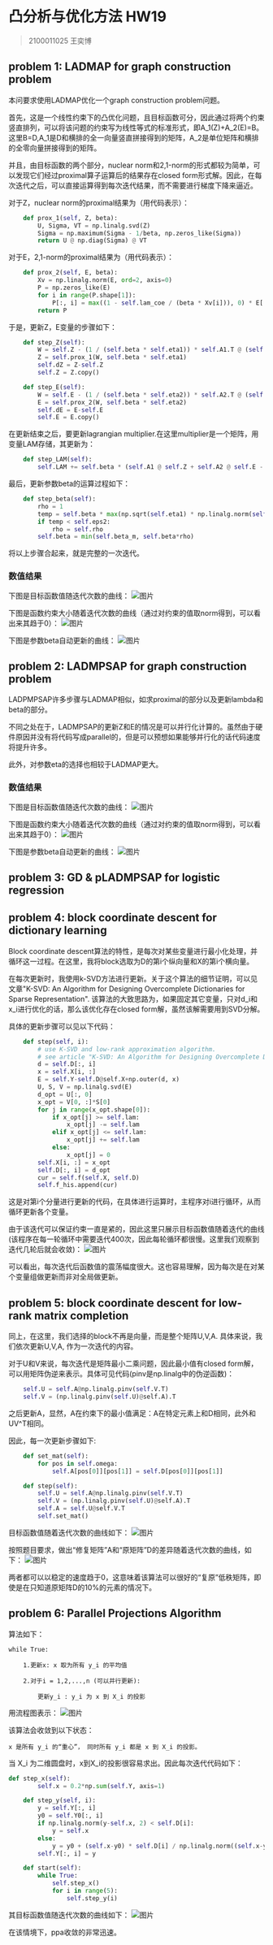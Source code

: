 # 凸分析与优化方法 HW19
>2100011025 王奕博

## problem 1: LADMAP for graph construction problem

本问要求使用LADMAP优化一个graph construction problem问题。

首先，这是一个线性约束下的凸优化问题，且目标函数可分，因此通过将两个约束竖直排列，可以将该问题的约束写为线性等式的标准形式，即A_1(Z)+A_2(E)=B。这里B=D,A_1是D和横排的全一向量竖直拼接得到的矩阵，A_2是单位矩阵和横排的全零向量拼接得到的矩阵。

并且，由目标函数的两个部分，nuclear norm和2,1-norm的形式都较为简单，可以发现它们经过proximal算子运算后的结果存在closed form形式解。因此，在每次迭代之后，可以直接运算得到每次迭代结果，而不需要进行梯度下降来逼近。

对于Z，nuclear norm的proximal结果为（用代码表示）：
```python
    def prox_1(self, Z, beta):
        U, Sigma, VT = np.linalg.svd(Z)
        Sigma = np.maximum(Sigma - 1/beta, np.zeros_like(Sigma))
        return U @ np.diag(Sigma) @ VT
```
对于E，2,1-norm的proximal结果为（用代码表示）：
```python
    def prox_2(self, E, beta):
        Xv = np.linalg.norm(E, ord=2, axis=0)
        P = np.zeros_like(E)
        for i in range(P.shape[1]):
            P[:, i] = max((1 - self.lam_coe / (beta * Xv[i])), 0) * E[:, i]
        return P
```
于是，更新Z，E变量的步骤如下：

```python
    def step_Z(self):
        W = self.Z - (1 / (self.beta * self.eta1)) * self.A1.T @ (self.LAM + self.beta * (self.A1 @ self.Z + self.A2 @ self.E - self.B))
        Z = self.prox_1(W, self.beta * self.eta1)
        self.dZ = Z-self.Z
        self.Z = Z.copy()

    def step_E(self):
        W = self.E - (1 / (self.beta * self.eta2)) * self.A2.T @ (self.LAM + self.beta * (self.A1 @ self.Z + self.A2 @ self.E - self.B))
        E = self.prox_2(W, self.beta * self.eta2)
        self.dE = E-self.E
        self.E = E.copy()
```

在更新结束之后，要更新lagrangian multiplier.在这里multiplier是一个矩阵，用变量LAM存储，其更新为：
```python
    def step_LAM(self):
        self.LAM += self.beta * (self.A1 @ self.Z + self.A2 @ self.E - self.B)
```
最后，更新参数beta的运算过程如下：
```python
    def step_beta(self):
        rho = 1
        temp = self.beta * max(np.sqrt(self.eta1) * np.linalg.norm(self.dZ), np.sqrt(self.eta2) * np.linalg.norm(self.dE)) / np.linalg.norm(self.B)
        if temp < self.eps2:
            rho = self.rho
        self.beta = min(self.beta_m, self.beta*rho)
```
将以上步骤合起来，就是完整的一次迭代。
### 数值结果

下图是目标函数值随迭代次数的曲线：
![图片](./1/LADMAP_f(x).png)

下图是函数约束大小随着迭代次数的曲线（通过对约束的值取norm得到，可以看出来其趋于0）：
![图片](./1/LADMAP_constraint.png)

下图是参数beta自动更新的曲线：
![图片](./1/LADMAP_beta.png)


## problem 2: LADMPSAP for graph construction problem

LADPMPSAP许多步骤与LADMAP相似，如求proximal的部分以及更新lambda和beta的部分。

不同之处在于，LADMPSAP的更新Z和E的情况是可以并行化计算的。虽然由于硬件原因并没有将代码写成parallel的，但是可以预想如果能够并行化的话代码速度将提升许多。

此外，对参数eta的选择也相较于LADMAP更大。

### 数值结果

下图是目标函数值随迭代次数的曲线：
![图片](./2/LADMPSAP_f(x).png)


下图是函数约束大小随着迭代次数的曲线（通过对约束的值取norm得到，可以看出来其趋于0）：
![图片](./2/LADMPSAP_constraint.png)


下图是参数beta自动更新的曲线：
![图片](./2/LADMPSAP_beta.png)


## problem 3: GD & pLADMPSAP for logistic regression

## problem 4: block coordinate descent for dictionary learning

Block coordinate descent算法的特性，是每次对某些变量进行最小化处理，并循环这一过程。在这里，我将block选取为D的第i个纵向量和X的第i个横向量。

在每次更新时，我使用k-SVD方法进行更新。关于这个算法的细节证明，可以见文章"K-SVD: An Algorithm for Designing Overcomplete Dictionaries for Sparse Representation". 该算法的大致思路为，如果固定其它变量，只对d_i和x_i进行优化的话，那么该优化存在closed form解，虽然该解需要用到SVD分解。

具体的更新步骤可以见以下代码：
```python
    def step(self, i):
        # use K-SVD and low-rank approximation algorithm.
        # see article "K-SVD: An Algorithm for Designing Overcomplete Dictionaries for Sparse Representation"
        d = self.D[:, i]
        x = self.X[i, :]
        E = self.Y-self.D@self.X+np.outer(d, x)
        U, S, V = np.linalg.svd(E)
        d_opt = U[:, 0]
        x_opt = V[0, :]*S[0]
        for j in range(x_opt.shape[0]):
            if x_opt[j] >= self.lam:
                x_opt[j] -= self.lam
            elif x_opt[j] <= self.lam:
                x_opt[j] += self.lam
            else:
                x_opt[j] = 0
        self.X[i, :] = x_opt
        self.D[:, i] = d_opt
        cur = self.f(self.X, self.D)
        self.f_his.append(cur)
```

这是对第i个分量进行更新的代码，在具体进行运算时，主程序对i进行循环，从而循环更新各个变量。

由于该迭代可以保证约束一直是紧的，因此这里只展示目标函数值随着迭代的曲线(该程序在每一轮循环中需要迭代400次，因此每轮循环都很慢。这里我们观察到迭代几轮后就会收敛)：
![图片](./4/bcd_dict.png)


可以看出，每次迭代后函数值的震荡幅度很大。这也容易理解，因为每次是在对某个变量组做更新而非对全局做更新。

## problem 5: block coordinate descent for low-rank matrix completion

同上，在这里，我们选择的block不再是向量，而是整个矩阵U,V,A. 具体来说，我们依次更新U,V,A, 作为一次迭代的内容。

对于U和V来说，每次迭代是矩阵最小二乘问题，因此最小值有closed form解，可以用矩阵伪逆来表示。具体可见代码(pinv是np.linalg中的伪逆函数)：
```python
    self.U = self.A@np.linalg.pinv(self.V.T)
    self.V = (np.linalg.pinv(self.U)@self.A).T
```
之后更新A，显然，A在约束下的最小值满足：A在特定元素上和D相同，此外和UV^T相同。

因此，每一次更新步骤如下:

```python
    def set_mat(self):
        for pos in self.omega:
            self.A[pos[0]][pos[1]] = self.D[pos[0]][pos[1]]

    def step(self):
        self.U = self.A@np.linalg.pinv(self.V.T)
        self.V = (np.linalg.pinv(self.U)@self.A).T
        self.A = self.U@self.V.T
        self.set_mat()
```

目标函数值随着迭代次数的曲线如下：
![图片](./5/bcd_low_rank.png)

按照题目要求，做出“修复矩阵”A和“原矩阵”D的差异随着迭代次数的曲线，如下：
![图片](./5/bcd_low_rank_diff.png)

两者都可以以稳定的速度趋于0，这意味着该算法可以很好的“复原”低秩矩阵，即使是在只知道原矩阵D的10%的元素的情况下。

## problem 6: Parallel Projections Algorithm

算法如下：
```
while True:

    1.更新x: x 取为所有 y_i 的平均值

    2.对于i = 1,2,...,n (可以并行更新):

        更新y_i : y_i 为 x 到 X_i 的投影
```

用流程图表示：
![图片](./6/chart.png)

该算法会收敛到以下状态：
```
x 是所有 y_i 的“重心”， 同时所有 y_i 都是 x 到 X_i 的投影。
```

当 X_i 为二维圆盘时，x到X_i的投影很容易求出。因此每次迭代代码如下：

```python
def step_x(self):
        self.x = 0.2*np.sum(self.Y, axis=1)

    def step_y(self, i):
        y = self.Y[:, i]
        y0 = self.Y0[:, i]
        if np.linalg.norm(y-self.x, 2) < self.D[i]:
            y = self.x
        else:
            y = y0 + (self.x-y0) * self.D[i] / np.linalg.norm((self.x-y0), 2)
        self.Y[:, i] = y

    def start(self):
        while True:
            self.step_x()
            for i in range(5):
                self.step_y(i)
```

其目标函数值随迭代次数的曲线如下：
![图片](./6/ppa.png)

在该情境下，ppa收敛的非常迅速。